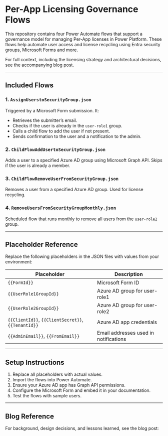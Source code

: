 # Per-App Licensing Governance Flows

This repository contains four Power Automate flows that support a governance model for managing Per-App licenses in Power Platform. These flows help automate user access and license recycling using Entra security groups, Microsoft Forms and more.

For full context, including the licensing strategy and architectural decisions, see the accompanying blog post.

---

## Included Flows

### 1. `AssignUserstoSecurityGroup.json`
Triggered by a Microsoft Form submission. It:
- Retrieves the submitter’s email.
- Checks if the user is already in the `user-role1` group.
- Calls a child flow to add the user if not present.
- Sends confirmation to the user and a notification to the admin.

### 2. `ChildFlowAddUsertoSecurityGroup.json`
Adds a user to a specified Azure AD group using Microsoft Graph API. Skips if the user is already a member.

### 3. `ChildFlowRemoveUserFromSecurityGroup.json`
Removes a user from a specified Azure AD group. Used for license recycling.

### 4. `RemoveUsersFromSecurityGroupMonthly.json`
Scheduled flow that runs monthly to remove all users from the `user-role2` group.

---

## Placeholder Reference

Replace the following placeholders in the JSON files with values from your environment:

| Placeholder                        | Description                                 |
|------------------------------------|---------------------------------------------|
| `{{FormId}}`                       | Microsoft Form ID                           |
| `{{UserRole1GroupId}}`             | Azure AD group for user-role1               |
| `{{UserRole2GroupId}}`             | Azure AD group for user-role2               |
| `{{ClientId}}`, `{{ClientSecret}}`, `{{TenantId}}` | Azure AD app credentials        |
| `{{AdminEmail}}`, `{{FromEmail}}` | Email addresses used in notifications       |

---

## Setup Instructions

1. Replace all placeholders with actual values.
2. Import the flows into Power Automate.
3. Ensure your Azure AD app has Graph API permissions.
4. Configure the Microsoft Form and embed it in your documentation.
5. Test the flows with sample users.

---

## Blog Reference

For background, design decisions, and lessons learned, see the blog post:  

